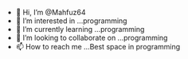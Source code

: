 - 👋 Hi, I’m @Mahfuz64
- 👀 I’m interested in ...programming
- 🌱 I’m currently learning ...programming
- 💞️ I’m looking to collaborate on ...programming 
- 📫 How to reach me ...Best space in programming

<!---
Mahfuz64/Mahfuz64 is a ✨ special ✨ repository because its `README.md` (this file) appears on your GitHub profile.
You can click the Preview link to take a look at your changes.
--->
